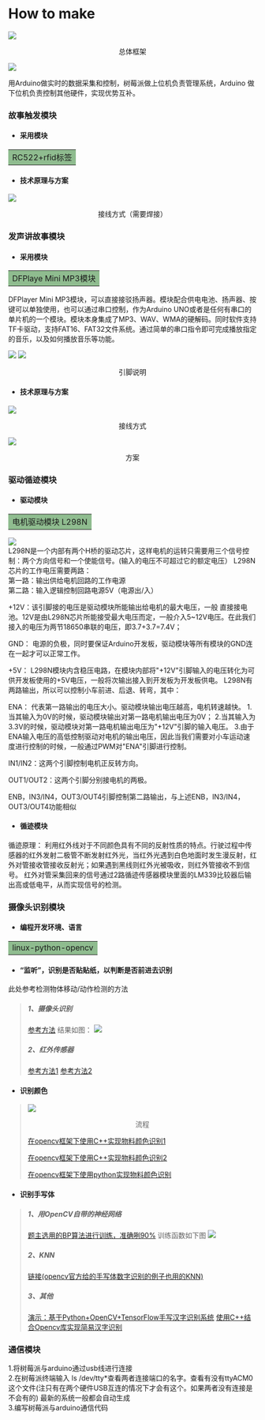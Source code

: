 # How to make 
![](https://raw.githubusercontent.com/oxygen-berry/imageuploadservice/main/image/202211241057411.png) 
<center>总体框架</center> 

![](https://raw.githubusercontent.com/oxygen-berry/imageuploadservice/main/image/202211241232653.png)

用Arduino做实时的数据采集和控制，树莓派做上位机负责管理系统，Arduino 做下位机负责控制其他硬件，实现优势互补。 

### 故事触发模块 
+ #### 采用模块
<table><tr><td bgcolor=DarkSeaGreen>RC522+rfid标签</td></tr></table>

+ #### 技术原理与方案 
![](https://raw.githubusercontent.com/oxygen-berry/imageuploadservice/main/image/202211241133461.png) 
<center>接线方式（需要焊接）</center>  

### 发声讲故事模块
+ #### 采用模块 
<table><tr><td bgcolor=DarkSeaGreen>DFPlaye Mini MP3模块</td></tr></table> 

DFPlayer Mini MP3模块，可以直接接驳扬声器。模块配合供电电池、扬声器、按键可以单独使用，也可以通过串口控制，作为Arduino UNO或者是任何有串口的单片机的一个模块。模块本身集成了MP3、WAV、WMA的硬解码。同时软件支持TF卡驱动，支持FAT16、FAT32文件系统。通过简单的串口指令即可完成播放指定的音乐，以及如何播放音乐等功能。 

![](https://raw.githubusercontent.com/oxygen-berry/imageuploadservice/main/image/202211241116867.png) 
![](https://raw.githubusercontent.com/oxygen-berry/imageuploadservice/main/image/202211241118700.png) 
<center>引脚说明</center> 

+ #### 技术原理与方案
![](https://raw.githubusercontent.com/oxygen-berry/imageuploadservice/main/image/202211241120386.png)
<center>接线方式</center> 

![](https://raw.githubusercontent.com/oxygen-berry/imageuploadservice/main/image/202211241131218.png) 
<center>方案</center>  

### 驱动循迹模块
+ #### 驱动模块 
<table><tr><td bgcolor=DarkSeaGreen>电机驱动模块 L298N</td></tr></table> 

![](https://raw.githubusercontent.com/oxygen-berry/imageuploadservice/main/image/202211241136236.png)  
L298N是一个内部有两个H桥的驱动芯片，这样电机的运转只需要用三个信号控制：两个方向信号和一个使能信号。(输入的电压不可超过它的额定电压）
L298N芯片的工作电压需要两路：  
第一路：输出供给电机回路的工作电源  
第二路：输入逻辑控制回路电源5V（电源出/入）

+12V：该引脚接的电压是驱动模块所能输出给电机的最大电压，一般 直接接电池。12V是由L298N芯片所能接受最大电压而定，一般介入5~12V电压。在此我们接入的电压为两节18650串联的电压，即3.7+3.7=7.4V； 

GND： 电源的负极，同时要保证Arduino开发板，驱动模块等所有模块的GND连在一起才可以正常工作。 

+5V： L298N模块内含稳压电路，在模块内部将"+12V"引脚输入的电压转化为可供开发板使用的+5V电压，一般将次输出接入到开发板为开发板供电。
L298N有两路输出，所以可以控制小车前进、后退、转弯，其中： 

ENA： 代表第一路输出的电压大小。驱动模块输出电压越高，电机转速越快。 
1.当其输入为0V的时候，驱动模块输出对第一路电机输出电压为0V； 
2.当其输入为3.3V的时候，驱动模块对第一路电机输出电压为"+12V"引脚的输入电压。 
3.由于ENA输入电压的高低控制驱动对电机的输出电压，因此当我们需要对小车运动速度进行控制的时候，一般通过PWM对"ENA"引脚进行控制。 

IN1/IN2：这两个引脚控制电机正反转方向。 

OUT1/OUT2：这两个引脚分别接电机的两极。 

ENB，IN3/IN4，OUT3/OUT4引脚控制第二路输出，与上述ENB，IN3/IN4，OUT3/OUT4功能相似

+ #### 循迹模块 
循迹原理： 利用红外线对于不同颜色具有不同的反射性质的特点。行驶过程中传感器的红外发射二极管不断发射红外光，当红外光遇到白色地面时发生漫反射，红外对管接收管接收反射光；如果遇到黑线则红外光被吸收，则红外管接收不到信号。
红外对管采集回来的信号通过2路循迹传感器模块里面的LM339比较器后输出高或低电平，从而实现信号的检测。 
### 摄像头识别模块
+ #### 编程开发环境、语言 
<table><tr><td bgcolor=DarkSeaGreen>linux-python-opencv</td></tr></table> 

+ #### “监听”，识别是否贴贴纸，以判断是否前进去识别  
此处参考检测物体移动/动作检测的方法
>##### 1、摄像头识别
>[参考方法](https://blog.csdn.net/Wangguang_/article/details/89875170?spm=1001.2101.3001.6650.16&utm_medium=distribute.pc_relevant.none-task-blog-2~default~BlogCommendFromBaidu~Rate-16-89875170-blog-65440952.pc_relevant_aa2&depth_1-utm_source=distribute.pc_relevant.none-task-blog-2~default~BlogCommendFromBaidu~Rate-16-89875170-blog-65440952.pc_relevant_aa2&utm_relevant_index=17) 
>结果如图： 
>![](https://raw.githubusercontent.com/oxygen-berry/imageuploadservice/main/image/202211241219937.png) 
>
>##### 2、红外传感器
>[参考方法1](http://wjhsh.net/jingxinbk-p-12409029.html)
>[参考方法2](https://www.eda365.com/portal.php?mod=view&aid=168601)
 
+ #### 识别颜色  
>![](https://raw.githubusercontent.com/oxygen-berry/imageuploadservice/main/image/202211241247965.png) 
><center>流程</center> 
>
>[在opencv框架下使用C++实现物料颜色识别1](https://blog.csdn.net/kilotwo/article/details/86744741?spm=1001.2101.3001.6650.16&utm_medium=distribute.pc_relevant.none-task-blog-2%7Edefault%7EBlogCommendFromBaidu%7ERate-16-86744741-blog-127303956.pc_relevant_default&depth_1-utm_source=distribute.pc_relevant.none-task-blog-2%7Edefault%7EBlogCommendFromBaidu%7ERate-16-86744741-blog-127303956.pc_relevant_default&utm_relevant_index=19) 
>
>[在opencv框架下使用C++实现物料颜色识别2](https://it1995.blog.csdn.net/article/details/83056346?spm=1001.2101.3001.6650.2&utm_medium=distribute.pc_relevant.none-task-blog-2%7Edefault%7ECTRLIST%7ERate-2-83056346-blog-88137314.pc_relevant_aa&depth_1-utm_source=distribute.pc_relevant.none-task-blog-2%7Edefault%7ECTRLIST%7ERate-2-83056346-blog-88137314.pc_relevant_aa&utm_relevant_index=5) 
>
>[在opencv框架下使用python实现物料颜色识别](https://blog.csdn.net/m0_52250472/article/details/120425725?spm=1001.2101.3001.6650.4&utm_medium=distribute.pc_relevant.none-task-blog-2%7Edefault%7ECTRLIST%7ERate-4-120425725-blog-106411746.pc_relevant_3mothn_strategy_recovery&depth_1-utm_source=distribute.pc_relevant.none-task-blog-2%7Edefault%7ECTRLIST%7ERate-4-120425725-blog-106411746.pc_relevant_3mothn_strategy_recovery&utm_relevant_index=9)

+ #### 识别手写体 
> ##### 1、用OpenCV自带的神经网络
>[题主选用的BP算法进行训练，准确咧90%](https://blog.csdn.net/sheng_ai/article/details/23956919?spm=1001.2101.3001.6650.2&utm_medium=distribute.pc_relevant.none-task-blog-2%7Edefault%7EBlogCommendFromBaidu%7ERate-2-23956919-blog-59727212.pc_relevant_recovery_v2&depth_1-utm_source=distribute.pc_relevant.none-task-blog-2%7Edefault%7EBlogCommendFromBaidu%7ERate-2-23956919-blog-59727212.pc_relevant_recovery_v2&utm_relevant_index=3)
>训练函数如下图 
>![](https://raw.githubusercontent.com/oxygen-berry/imageuploadservice/main/image/202211241303667.png)
> ##### 2、KNN
>[链接(opencv官方给的手写体数字识别的例子也用的KNN)](https://blog.csdn.net/zzlwl/article/details/125216262)
> ##### 3、其他
>[演示：基于Python+OpenCV+TensorFlow手写汉字识别系统](https://www.bilibili.com/video/av216101007/) 
>[使用C++结合Opencv库实现简易汉字识别](https://blog.csdn.net/weixin_44297922/article/details/121496280)


### 通信模块 
1.将树莓派与arduino通过usb线进行连接  
2.在树莓派终端输入 ls /dev/tty*查看两者连接端口的名字。查看有没有ttyACM0 这个文件(注只有在两个硬件USB互连的情况下才会有这个。如果两者没有连接是不会有的) 最新的系统一般都会自动生成  
3.编写树莓派与arduino通信代码

